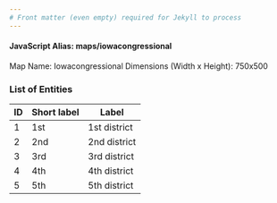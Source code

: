 ```yaml
---
# Front matter (even empty) required for Jekyll to process
---
```


#### JavaScript Alias: maps/iowacongressional

Map Name: Iowacongressional
Dimensions (Width x Height): 750x500





### List of Entities

ID | Short label | Label
---|---|---|
1|1st|1st district
2|2nd|2nd district
3|3rd|3rd district
4|4th|4th district
5|5th|5th district

